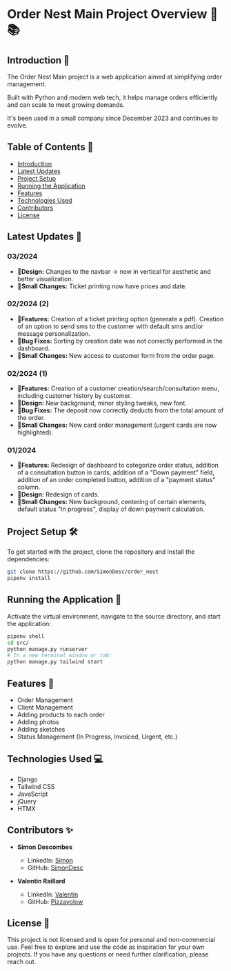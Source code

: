 # Order Nest Main Project Overview 🚀📚

## Introduction 🌟

The Order Nest Main project is a web application aimed at simplifying order management.

Built with Python and modern web tech, it helps manage orders efficiently and can scale to meet growing demands.

It's been used in a small company since December 2023 and continues to evolve.

## Table of Contents 📖

- [Introduction](#introduction-)
- [Latest Updates](#latest-updates-)
- [Project Setup](#project-setup-)
- [Running the Application](#running-the-application-)
- [Features](#features-)
- [Technologies Used](#technologies-used-)
- [Contributors](#contributors-)
- [License](#license-)

## Latest Updates 🔄

### 03/2024
- 🎨**Design:** Changes to the navbar -> now in vertical for aesthetic and better visualization.
- 🔧**Small Changes:** Ticket printing now have prices and date.

### 02/2024 (2)
- 🌟**Features:** Creation of a ticket printing option (generate a pdf). Creation of an option to send sms to the customer with default sms and/or message personalization.
- 🐛**Bug Fixes:** Sorting by creation date was not correctly performed in the dashboard.
- 🔧**Small Changes:** New access to customer form from the order page.

### 02/2024 (1)
- 🌟**Features:** Creation of a customer creation/search/consultation menu, including customer history by customer.
- 🎨**Design:** New background, minor styling tweaks, new font.
- 🐛**Bug Fixes:** The deposit now correctly deducts from the total amount of the order.
- 🔧**Small Changes:** New card order management (urgent cards are now highlighted).

### 01/2024
- 🌟**Features:** Redesign of dashboard to categorize order status, addition of a consultation button in cards, addition of a "Down payment" field, addition of an order completed button, addition of a "payment status" column.
- 🎨**Design:** Redesign of cards.
- 🔧**Small Changes:** New background, centering of certain elements, default status "In progress", display of down payment calculation.

## Project Setup 🛠️

To get started with the project, clone the repository and install the dependencies:

```bash
git clone https://github.com/SimonDesc/order_nest
pipenv install
```

## Running the Application 🚀

Activate the virtual environment, navigate to the source directory, and start the application:

```bash
pipenv shell
cd src/
python manage.py runserver
# In a new terminal window or tab:
python manage.py tailwind start
```

## Features 🌈

- Order Management
- Client Management
- Adding products to each order
- Adding photos
- Adding sketches
- Status Management (In Progress, Invoiced, Urgent, etc.)

## Technologies Used 💻

- Django
- Tailwind CSS
- JavaScript
- jQuery
- HTMX

## Contributors ✨

- **Simon Descombes**
  - LinkedIn: [Simon](https://www.linkedin.com/in/simon-descombes/)
  - GitHub: [SimonDesc](https://github.com/SimonDesc)

- **Valentin Raillard**
  - LinkedIn: [Valentin](https://www.linkedin.com/in/valentin-ralliard/)
  - GitHub: [Pizzayolow](https://github.com/Pizzayolow)

## License 📄

This project is not licensed and is open for personal and non-commercial use. Feel free to explore and use the code as inspiration for your own projects. If you have any questions or need further clarification, please reach out.
